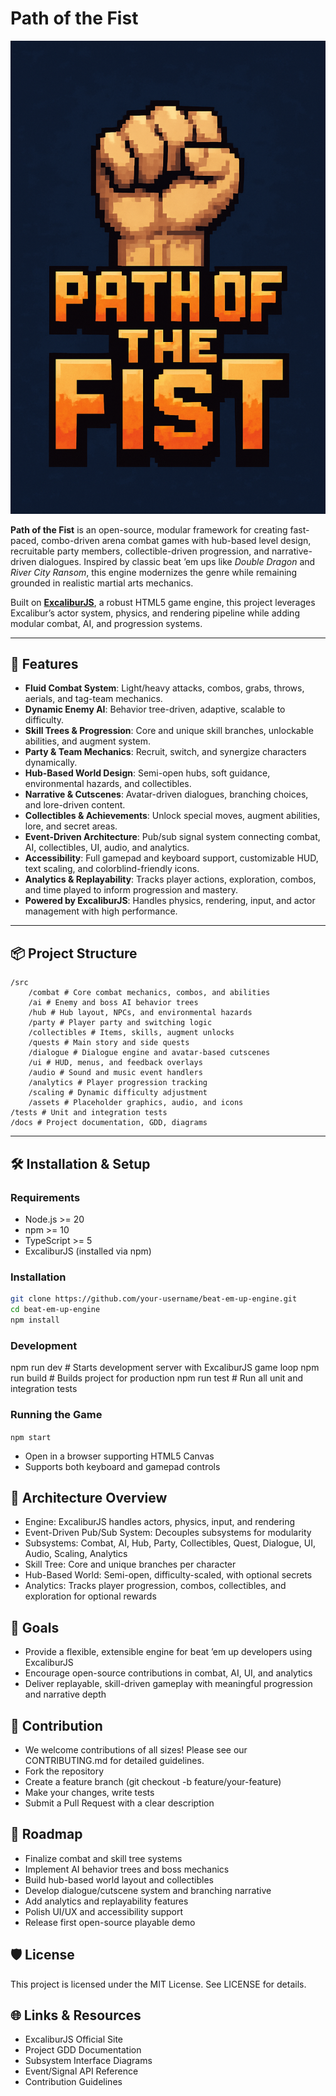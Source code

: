 # Path of the Fist

![Project Logo Placeholder](./Logo.png)

**Path of the Fist** is an open-source, modular framework for creating fast-paced, combo-driven arena combat games with hub-based level
design, recruitable party members, collectible-driven progression, and narrative-driven dialogues. Inspired by classic beat ’em ups
like _Double Dragon_ and _River City Ransom_, this engine modernizes the genre while remaining grounded in realistic martial arts
mechanics.

Built on **[ExcaliburJS](https://excaliburjs.com/)**, a robust HTML5 game engine, this project leverages Excalibur’s actor system,
physics, and rendering pipeline while adding modular combat, AI, and progression systems.

---

## 🚀 Features

- **Fluid Combat System**: Light/heavy attacks, combos, grabs, throws, aerials, and tag-team mechanics.
- **Dynamic Enemy AI**: Behavior tree-driven, adaptive, scalable to difficulty.
- **Skill Trees & Progression**: Core and unique skill branches, unlockable abilities, and augment system.
- **Party & Team Mechanics**: Recruit, switch, and synergize characters dynamically.
- **Hub-Based World Design**: Semi-open hubs, soft guidance, environmental hazards, and collectibles.
- **Narrative & Cutscenes**: Avatar-driven dialogues, branching choices, and lore-driven content.
- **Collectibles & Achievements**: Unlock special moves, augment abilities, lore, and secret areas.
- **Event-Driven Architecture**: Pub/sub signal system connecting combat, AI, collectibles, UI, audio, and analytics.
- **Accessibility**: Full gamepad and keyboard support, customizable HUD, text scaling, and colorblind-friendly icons.
- **Analytics & Replayability**: Tracks player actions, exploration, combos, and time played to inform progression and mastery.
- **Powered by ExcaliburJS**: Handles physics, rendering, input, and actor management with high performance.

---

## 📦 Project Structure

    /src
        /combat # Core combat mechanics, combos, and abilities
        /ai # Enemy and boss AI behavior trees
        /hub # Hub layout, NPCs, and environmental hazards
        /party # Player party and switching logic
        /collectibles # Items, skills, augment unlocks
        /quests # Main story and side quests
        /dialogue # Dialogue engine and avatar-based cutscenes
        /ui # HUD, menus, and feedback overlays
        /audio # Sound and music event handlers
        /analytics # Player progression tracking
        /scaling # Dynamic difficulty adjustment
        /assets # Placeholder graphics, audio, and icons
    /tests # Unit and integration tests
    /docs # Project documentation, GDD, diagrams

---

## 🛠 Installation & Setup

### Requirements

- Node.js >= 20
- npm >= 10
- TypeScript >= 5
- ExcaliburJS (installed via npm)

### Installation

```bash
git clone https://github.com/your-username/beat-em-up-engine.git
cd beat-em-up-engine
npm install
```

### Development

npm run dev # Starts development server with ExcaliburJS game loop npm run build # Builds project for production npm run test # Run all
unit and integration tests

### Running the Game

`npm start`

- Open in a browser supporting HTML5 Canvas
- Supports both keyboard and gamepad controls

## 🧩 Architecture Overview

- Engine: ExcaliburJS handles actors, physics, input, and rendering
- Event-Driven Pub/Sub System: Decouples subsystems for modularity
- Subsystems: Combat, AI, Hub, Party, Collectibles, Quest, Dialogue, UI, Audio, Scaling, Analytics
- Skill Tree: Core and unique branches per character
- Hub-Based World: Semi-open, difficulty-scaled, with optional secrets
- Analytics: Tracks player progression, combos, collectibles, and exploration for optional rewards

## 🎯 Goals

- Provide a flexible, extensible engine for beat ’em up developers using ExcaliburJS
- Encourage open-source contributions in combat, AI, UI, and analytics
- Deliver replayable, skill-driven gameplay with meaningful progression and narrative depth

## 🤝 Contribution

- We welcome contributions of all sizes! Please see our CONTRIBUTING.md for detailed guidelines.
- Fork the repository
- Create a feature branch (git checkout -b feature/your-feature)
- Make your changes, write tests
- Submit a Pull Request with a clear description

## 📝 Roadmap

- Finalize combat and skill tree systems
- Implement AI behavior trees and boss mechanics
- Build hub-based world layout and collectibles
- Develop dialogue/cutscene system and branching narrative
- Add analytics and replayability features
- Polish UI/UX and accessibility support
- Release first open-source playable demo

## 🛡 License

This project is licensed under the MIT License. See LICENSE for details.

## 🌐 Links & Resources

- ExcaliburJS Official Site
- Project GDD Documentation
- Subsystem Interface Diagrams
- Event/Signal API Reference
- Contribution Guidelines

